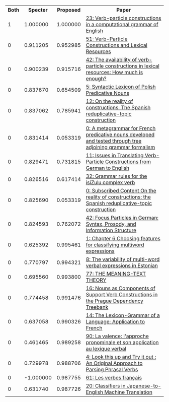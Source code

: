 <html><table><tr>
<th>Both</th>
<th>Specter</th>
<th>Proposed</th>
<th>Paper</th>
</tr>
<tr>
<td>1</td>
<td>1.000000</td>
<td>1.000000</td>
<td><a href="https://www.semanticscholar.org/paper/834b6e59c12a4a1175286654d235c5a32f9caa2e">23: Verb-particle constructions in a computational grammar of English</a></td>
</tr>
<tr>
<td>0</td>
<td>0.911205</td>
<td>0.952985</td>
<td><a href="https://www.semanticscholar.org/paper/a2e007387f58174eba86e34a9ea605c850c2f1ee">51: Verb-Particle Constructions and Lexical Resources</a></td>
</tr>
<tr>
<td>0</td>
<td>0.900239</td>
<td>0.915716</td>
<td><a href="https://www.semanticscholar.org/paper/fa5003d25af2f7715a347fce3fb11cf5558f0f55">42: The availability of verb-particle constructions in lexical resources: How much is enough?</a></td>
</tr>
<tr>
<td>0</td>
<td>0.837670</td>
<td>0.654509</td>
<td><a href="https://www.semanticscholar.org/paper/dd714a02de864ea188f8ea07a93fde0ca1b166e6">5: Syntactic Lexicon of Polish Predicative Nouns</a></td>
</tr>
<tr>
<td>0</td>
<td>0.837062</td>
<td>0.785941</td>
<td><a href="https://www.semanticscholar.org/paper/368c5ceea2adc2faed9e15b76631cc81e0e407ab">12: On the reality of constructions: The Spanish reduplicative-topic construction</a></td>
</tr>
<tr>
<td>0</td>
<td>0.831414</td>
<td>0.053319</td>
<td><a href="https://www.semanticscholar.org/paper/c8f2e390a81768eb4ba79b7228377c80938652b1">0: A metagrammar for French predicative nouns developed and tested through tree adjoining grammar formalism</a></td>
</tr>
<tr>
<td>0</td>
<td>0.829471</td>
<td>0.731815</td>
<td><a href="https://www.semanticscholar.org/paper/ffacc19fc714e5cb576564f93dda7c7204215744">11: Issues in Translating Verb-Particle Constructions from German to English</a></td>
</tr>
<tr>
<td>0</td>
<td>0.826516</td>
<td>0.617414</td>
<td><a href="https://www.semanticscholar.org/paper/f86286926b377333286d8d80b011e0abaf319b5d">32: Grammar rules for the isiZulu complex verb</a></td>
</tr>
<tr>
<td>0</td>
<td>0.825690</td>
<td>0.053319</td>
<td><a href="https://www.semanticscholar.org/paper/031d894589801db2b686cf22a25275368d79e00b">0: Subscribed Content On the reality of constructions: the Spanish reduplicative-topic construction</a></td>
</tr>
<tr>
<td>0</td>
<td>0.824593</td>
<td>0.762072</td>
<td><a href="https://www.semanticscholar.org/paper/d2186213110a6ef5f3b16d7a36c71818e3aaff57">42: Focus Particles in German: Syntax, Prosody, and Information Structure</a></td>
</tr>
<tr>
<td>0</td>
<td>0.625392</td>
<td>0.995461</td>
<td><a href="https://www.semanticscholar.org/paper/a4730798cb1fc9a82e8745cbe2b38b3752bc243f">1: Chapter 6 Choosing features for classifying multiword expressions</a></td>
</tr>
<tr>
<td>0</td>
<td>0.770797</td>
<td>0.994321</td>
<td><a href="https://www.semanticscholar.org/paper/ee9d32f73729c5e906f5464bb2624b6fe00492af">8: The variability of multi-word verbal expressions in Estonian</a></td>
</tr>
<tr>
<td>0</td>
<td>0.695560</td>
<td>0.993800</td>
<td><a href="https://www.semanticscholar.org/paper/cade6da4fea183a35b8c4f8f6de1d61f421fd395">77: THE MEANING-TEXT THEORY</a></td>
</tr>
<tr>
<td>0</td>
<td>0.774458</td>
<td>0.991476</td>
<td><a href="https://www.semanticscholar.org/paper/c71f90d1f01476e14b5ba789797e0d8217ef6099">16: Nouns as Components of Support Verb Constructions in the Prague Dependency Treebank</a></td>
</tr>
<tr>
<td>0</td>
<td>0.637058</td>
<td>0.990326</td>
<td><a href="https://www.semanticscholar.org/paper/f0f42bccc31279a8fc25911ad0ef164c06984fc2">14: The Lexicon-Grammar of a Language: Application to French</a></td>
</tr>
<tr>
<td>0</td>
<td>0.461465</td>
<td>0.989258</td>
<td><a href="https://www.semanticscholar.org/paper/6ec4ab47d3a8005f7458b3c4ea1461360694bbd7">90: La valence: l'approche pronominale et son application au lexique verbal</a></td>
</tr>
<tr>
<td>0</td>
<td>0.729978</td>
<td>0.988706</td>
<td><a href="https://www.semanticscholar.org/paper/b835ebccfe728b8e0961680c345138021976edb6">4: Look this up and Try it out : An Original Approach to Parsing Phrasal Verbs</a></td>
</tr>
<tr>
<td>0</td>
<td>-1.000000</td>
<td>0.987755</td>
<td><a href="https://www.semanticscholar.org/paper/e504b7ba838c39ef5a93434272d2fe380af21292">61: Les verbes français</a></td>
</tr>
<tr>
<td>0</td>
<td>0.631740</td>
<td>0.987726</td>
<td><a href="https://www.semanticscholar.org/paper/80706de58dff7a796cefb9598c9e71a5f5802e14">20: Classifiers in Japanese-to-English Machine Translation</a></td>
</tr>
</table></html>
